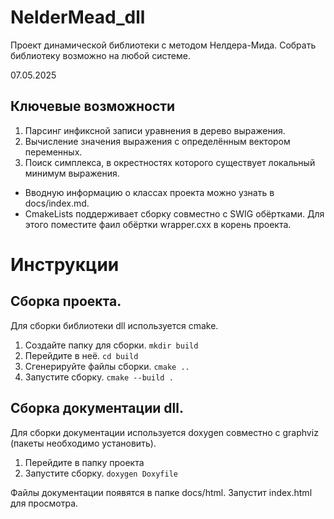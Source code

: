 # NelderMead_dll
Проект динамической библиотеки с методом Нелдера-Мида. Собрать библиотеку возможно на любой системе. 

07.05.2025
## Ключевые возможности
1. Парсинг инфиксной записи уравнения в дерево выражения.
2. Вычисление значения выражения с определённым вектором переменных.
3. Поиск симплекса, в окрестностях которого существует локальный минимум выражения.

* Вводную информацию о классах проекта можно узнать в docs/index.md.
* CmakeLists поддерживает сборку совместно с SWIG обёртками. Для этого поместите фаил обёртки wrapper.cxx в корень проекта.

# Инструкции
## Сборка проекта.
Для сборки библиотеки dll используется cmake.
1. Создайте папку для сборки. ```mkdir build```
2. Перейдите в неё. ```cd build  ```        
3. Сгенерируйте файлы сборки. ```cmake ..```
4. Запустите сборку. ```cmake --build .```

## Сборка документации dll.
Для сборки документации используется doxygen совместно с graphviz (пакеты необходимо установить).
1. Перейдите в папку проекта
2. Запустите сборку. ```doxygen Doxyfile```

Файлы документации появятся в папке docs/html. Запустит index.html для просмотра.
